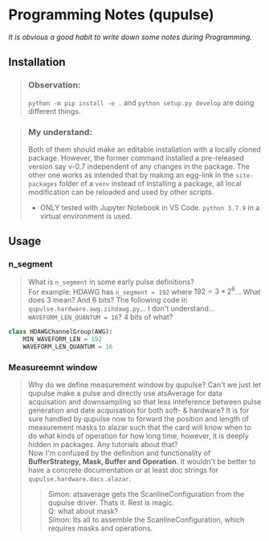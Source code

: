 # Programming Notes (qupulse)

*It is obvious a good habit to write down some notes during Programming.*

## Installation

> ### Observation:
> `python -m pip install -e .` and `python setup.py develop` are doing different things.

> ### My understand:
> Both of them should make an editable installation with a locally cloned package. However, the former command installed a pre-released version say v-0.7 independent of any changes in the package. The other one works as intended that by making an egg-link in the `site-packages` folder of a `venv` instead of installing a package, all local modification can be reloaded and used by other scripts. 
> - ONLY tested with Jupyter Notebook in VS Code. `python 3.7.9` in a virtual environment is used.

## Usage

### n_segment
> What is `n_segment` in some early pulse definitions?  
> For example: HDAWG has `n_segment = 192` where $192 = 3*2^6$... What does 3 mean? And 6 bits?
> The following code in `qupulse.hardware.awg.zihdawg.py`... I don't understand... `WAVEFORM_LEN_QUANTUM = 16`? 4 bits of what?
````python
class HDAWGChannelGroup(AWG):
    MIN_WAVEFORM_LEN = 192
    WAVEFORM_LEN_QUANTUM = 16
````

### Measureemnt window
> Why do we define measurement window by qupulse? Can't we just let qupulse make a pulse and directly use atsAverage for data acquisation and downsampling so that less inteference between pulse generation and date acquisation for both soft- & hardware? It is for sure handled by qupulse now to forward the position and length of measurement masks to alazar such that the card will know when to do what kinds of operation for how long time, however, it is deeply hidden in packages. Any tutorials about that?  
> Now I'm confused by the definition and functionality of **BufferStrategy, Mask, Buffer and Operation**. It wouldn't be better to have a concrete documentation or at least doc strings for `qupulse.hardware.dacs.alazar`.  
>> Simon: atsaverage gets the ScanlineConfiguration from the qupulse driver. Thats it. Rest is magic.    
>> Q: what about mask?  
>> Simon: Its all to assemble the ScanlineConfiguration, which requires masks and operations.



